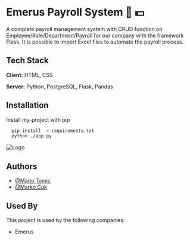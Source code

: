 # Emerus Payroll System :briefcase: :dollar:

A complete payroll management system with CRUD function on Employee/Role/Department/Payroll for our company with the framework Flask. It is possible to import Excel files to automate the payroll process.

## Tech Stack

**Client:** HTML, CSS

**Server:** Python, PostgreSQL, Flask, Pandas

## Installation

Install my-project with pip

```bash
  pip install -r requirements.txt
  python ./app.py
```


  ![Logo](https://raw.githubusercontent.com/MarkoCuk54/Payroll-Application/main/static/Payroll.PNG)

## Authors

- [@Mario Tomic](https://github.com/Mario542-cmd)
- [@Marko Cuk](https://github.com/MarkoCuk54)

## Used By

This project is used by the following companies:

- Emerus
